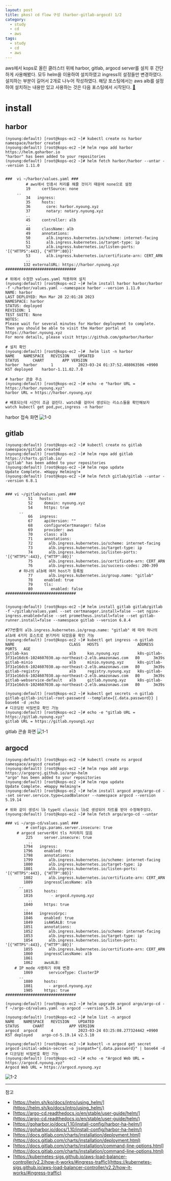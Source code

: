 ```yaml
---
layout: post
title: pkos) cd flow 구성 (harbor-gitlab-argocd) 1/2
category:
  - study
  - cd
  - aws
tags:
  - study
  - cd
  - aws
---
```


aws에서 kops로 올린 클러스터 위에 harbor, gitlab, argocd server를 설치 후 간단하게 사용해봤다.
모두 helm을 이용하여 설치하였고 ingress의 설정들만 변경하였다. 설치하는 부분이 길어서 2개로 나누어 작성하였다. 해당 포스팅에서는 aws alb를 설정하여 설치하는 내용만 있고 사용하는 것은 다음 포스팅에서 시작된다. [🔗](https://nyoung08.github.io/study/cd/2023/03/25/cd-flow-%EA%B5%AC%EC%84%B1-2/)



# install

## harbor


```
(nyoung:default) [root@kops-ec2 ~]# kubectl create ns harbor
namespace/harbor created
(nyoung:default) [root@kops-ec2 ~]# helm repo add harbor https://helm.goharbor.io
"harbor" has been added to your repositories
(nyoung:default) [root@kops-ec2 ~]# helm fetch harbor/harbor --untar --version 1.11.0


###  vi ~/harbor/values.yaml ###
		 # aws에서 인증서 처리를 해줄 것이기 때문에 none으로 설정
		 19     certSource: none
     ..
		 34   ingress:
		 35     hosts:
		 36       core: harbor.nyoung.xyz
		 37       notary: notary.nyoung.xyz
		 ..
		 45     controller: alb
		 ..
		 48     className: alb
		 49     annotations:
		 50       alb.ingress.kubernetes.io/scheme: internet-facing
		 51       alb.ingress.kubernetes.io/target-type: ip
		 52       alb.ingress.kubernetes.io/listen-ports: '[{"HTTPS":443}, {"HTTP":80}]'
		 53       alb.ingress.kubernetes.io/certificate-arn: CERT_ARN
		 ..
		132 externalURL: https://harbor.nyoung.xyz
###############################

# 위에서 수정한 values.yaml 적용하여 설치
(nyoung:default) [root@kops-ec2 ~]# helm install harbor harbor/harbor -f ~/harbor/values.yaml --namespace harbor --version 1.11.0
NAME: harbor
LAST DEPLOYED: Mon Mar 20 22:01:28 2023
NAMESPACE: harbor
STATUS: deployed
REVISION: 1
TEST SUITE: None
NOTES:
Please wait for several minutes for Harbor deployment to complete.
Then you should be able to visit the Harbor portal at https://harbor.nyoung.xyz
For more details, please visit https://github.com/goharbor/harbor

# 설치 확인
(nyoung:default) [root@kops-ec2 ~]#  helm list -n harbor
NAME  	NAMESPACE	REVISION	UPDATED                                	STATUS  	CHART        APP VERSION
harbor	harbor   	1       	2023-03-24 01:37:52.488063506 +0900 KST	deployed	harbor-1.11.02.7.0

# harbor 콘솔 주소
(nyoung:default) [root@kops-ec2 ~]# echo -e "harbor URL = https://harbor.nyoung.xyz"
harbor URL = https://harbor.nyoung.xyz

# 배포되는데 시간이 조금 걸린다. watch를 걸어서 생성되는 리소스들을 확인해보자
watch kubectl get pod,pvc,ingress -n harbor
```

harbor 접속 화면
![1-0](/assets/img/pkos/cd/1-0.png)



## gitlab


```
(nyoung:default) [root@kops-ec2 ~]# kubectl create ns gitlab
namespace/gitlab created
(nyoung:default) [root@kops-ec2 ~]# helm repo add gitlab https://charts.gitlab.io/
"gitlab" has been added to your repositories
(nyoung:default) [root@kops-ec2 ~]# helm repo update
Update Complete. ⎈Happy Helming!⎈
(nyoung:default) [root@kops-ec2 ~]# helm fetch gitlab/gitlab --untar --version 6.8.1


### vi ~/gitlab/values.yaml ###
		  51   hosts:
		  52     domain: nyoung.xyz
		  54     https: true
      ..
	 	  66   ingress:
		  67     apiVersion: ""
		  68     configureCertmanager: false
		  69     provider: aws
		  70     class: alb
		  71     annotations:
		  72       alb.ingress.kubernetes.io/scheme: internet-facing
		  73       alb.ingress.kubernetes.io/target-type: ip
		  74       alb.ingress.kubernetes.io/listen-ports: '[{"HTTPS":443}, {"HTTP":80}]'
		  75       alb.ingress.kubernetes.io/certificate-arn: CERT_ARN
		  76       alb.ingress.kubernetes.io/success-codes: 200-399
      # 하나의 alb에 여러 host가 등록됨
		  77       alb.ingress.kubernetes.io/group.name: "gitlab"
		  78     enabled: true
		  79     tls:
		  80        enabled: false
###############################
		

(nyoung:default) [root@kops-ec2 ~]# helm install gitlab gitlab/gitlab -f ~/gitlab/values.yaml --set certmanager.install=false --set nginx-ingress.enabled=false --set prometheus.install=false --set gitlab-runner.install=false --namespace gitlab --version 6.8.4

#77번줄의 alb.ingress.kubernetes.io/group.name: "gitlab" 에 따라 하나의 alb에 4가지 호스트로 분기처리 되었음을 확인 가능
(nyoung:default) [root@kops-ec2 ~]# kubectl get ingress -n gitlab
NAME                        CLASS   HOSTS                 ADDRESS                                                             PORTS   AGE
gitlab-kas                  alb     kas.nyoung.xyz        k8s-gitlab-3f31e16dc6-1024607030.ap-northeast-2.elb.amazonaws.com   80      3m39s
gitlab-minio                alb     minio.nyoung.xyz      k8s-gitlab-3f31e16dc6-1024607030.ap-northeast-2.elb.amazonaws.com   80      3m39s
gitlab-registry             alb     registry.nyoung.xyz   k8s-gitlab-3f31e16dc6-1024607030.ap-northeast-2.elb.amazonaws.com   80      3m39s
gitlab-webservice-default   alb     gitlab.nyoung.xyz     k8s-gitlab-3f31e16dc6-1024607030.ap-northeast-2.elb.amazonaws.com   80      3m39s

(nyoung:default) [root@kops-ec2 ~]# kubectl get secrets -n gitlab gitlab-gitlab-initial-root-password --template={{.data.password}} | base64 -d ;echo
# 디코딩된 비밀번호 확인 가능
(nyoung:default) [root@kops-ec2 ~]# echo -e "gitlab URL = https://gitlab.nyoung.xyz"
gitlab URL = https://gitlab.nyoung1.xyz
```

gitlab 콘솔 화면
![1-1](/assets/img/pkos/cd/1-1.png)



## argocd


```
(nyoung:default) [root@kops-ec2 ~]# kubectl create ns argocd
namespace/argocd created
(nyoung:default) [root@kops-ec2 ~]# helm repo add argo https://argoproj.github.io/argo-helm
"argo" has been added to your repositories
(nyoung:default) [root@kops-ec2 ~]# helm repo update
Update Complete. ⎈Happy Helming!⎈
(nyoung:default) [root@kops-ec2 ~]# helm install argocd argo/argo-cd --set server.service.type=LoadBalancer --namespace argocd --version 5.19.14

# 위와 같이 생성시 lb type이 classic lb로 생성되어 차트를 받아 수정해주었다.
(nyoung:default) [root@kops-ec2 ~]# helm fetch argo/argo-cd --untar  

### vi ~/argo-cd/values.yaml ###
		 # configs.params.server.insecure: true
     # argocd server에서 tls 처리하지 않음       
		 225     server.insecure: true
		  ..
		1794   ingress:
		1796     enabled: true
		1798     annotations:
		1799       alb.ingress.kubernetes.io/scheme: internet-facing
		1800       alb.ingress.kubernetes.io/target-type: ip
		1801       alb.ingress.kubernetes.io/listen-ports: '[{"HTTPS":443}, {"HTTP":80}]'
		1802       alb.ingress.kubernetes.io/certificate-arn: CERT_ARN
		1809     ingressClassName: alb
      ..
		1815     hosts:
		1816        - argocd.nyoung.xyz
		  ..
		1840     https: true
	    ..
		1844   ingressGrpc:
		1846     enabled: true
		1849     isAWSALB: true
		1851     annotations:
		1852       alb.ingress.kubernetes.io/scheme: internet-facing
		1853       alb.ingress.kubernetes.io/target-type: ip
		1854       alb.ingress.kubernetes.io/listen-ports: '[{"HTTPS":443}, {"HTTP":80}]'
		1855       alb.ingress.kubernetes.io/certificate-arn: CERT_ARN
		1860     ingressClassName: alb
		1861
		1862     awsALB:
    # IP mode 사용하기 위해 변경
		1869       serviceType: ClusterIP
      ..
		1880     hosts:
		1881       - argocd.nyoung.xyz
		1905     https: true
###############################

(nyoung:default) [root@kops-ec2 ~]# helm upgrade argocd argo/argo-cd -f ~/argo-cd/values.yaml -n argocd --version 5.19.14

(nyoung:default) [root@kops-ec2 ~]# helm list -n argocd
NAME  	NAMESPACE	REVISION	UPDATED                                	STATUS  	CHART          	APP VERSION
argocd	argocd   	4       	2023-03-24 03:25:08.277324442 +0900 KST	deployed	argo-cd-5.19.14	v2.5.10

(nyoung:default) [root@kops-ec2 ~]# kubectl -n argocd get secret argocd-initial-admin-secret -o jsonpath="{.data.password}" | base64 -d
# 디코딩된 비밀번호 확인 가능
(nyoung:default) [root@kops-ec2 ~]# echo -e "Argocd Web URL = https://argocd.nyoung.xyz"
Argocd Web URL = https://argocd.nyoung.xyz
```

![1-2](/assets/img/pkos/cd/1-2.png)



---
참고
- [https://helm.sh/ko/docs/intro/using_helm/](https://helm.sh/ko/docs/intro/using_helm/)
- [https://argo-cd.readthedocs.io/en/stable/user-guide/helm/](https://argo-cd.readthedocs.io/en/stable/user-guide/helm/)
- [https://goharbor.io/docs/1.10/install-config/harbor-ha-helm/](https://goharbor.io/docs/1.10/install-config/harbor-ha-helm/)
- [https://docs.gitlab.com/charts/installation/deployment.html](https://docs.gitlab.com/charts/installation/deployment.html)
- [https://docs.gitlab.com/charts/installation/command-line-options.html](https://docs.gitlab.com/charts/installation/command-line-options.html)
- [https://kubernetes-sigs.github.io/aws-load-balancer-controller/v2.2/how-it-works/#ingress-traffic](https://kubernetes-sigs.github.io/aws-load-balancer-controller/v2.2/how-it-works/#ingress-traffic)


